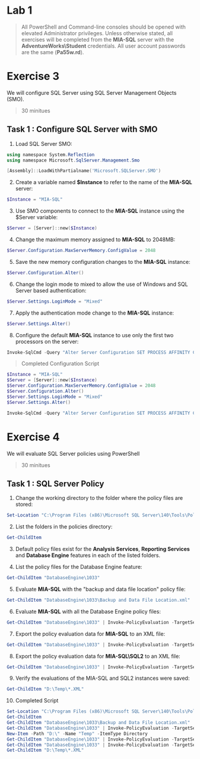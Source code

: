 # Lab 1

> All PowerShell and Command-line consoles should be opened with elevated Administrator privileges. Unless otherwise stated, all exercises will be completed from the **MIA-SQL** server with the **AdventureWorks\Student** credentials. All user account passwords are the same (**Pa55w.rd**).

# Exercise 3

We will configure SQL Server using SQL Server Management Objects (SMO).

> 30 minitues

## Task 1 : Configure SQL Server with SMO

1. Load SQL Server SMO:

```powershell
using namespace System.Reflection
using namespace Microsoft.SqlServer.Management.Smo

[Assembly]::LoadWithPartialname('Microsoft.SQLServer.SMO')
```

2. Create a variable named **$Instance** to refer to the name of the **MIA-SQL** server:

```powershell
$Instance = "MIA-SQL"
```

3. Use SMO components to connect to the **MIA-SQL** instance using the $Server variable: 

```powershell
$Server = [Server]::new($Instance)
```

4. Change the maximum memory assigned to **MIA-SQL** to 2048MB:

```powershell
$Server.Configuration.MaxServerMemory.ConfigValue = 2048
```

5. Save the new memory configuration changes to the **MIA-SQL** instance:

```powershell
$Server.Configuration.Alter()
```

6. Change the login mode to mixed to allow the use of Windows and SQL Server based authentication: 

```powershell
$Server.Settings.LoginMode = "Mixed"
```

7. Apply the authentication mode change to the **MIA-SQL** instance: 

```powershell
$Server.Settings.Alter()
```

8. Configure the default **MIA-SQL** instance to use only the first two processors on the server: 

```powershell
Invoke-SqlCmd -Query "Alter Server Configuration SET PROCESS AFFINITY CPU = 0 TO 1"
```

> Completed Configuration Script

```powershell
$Instance = "MIA-SQL"
$Server = [Server]::new($Instance)
$Server.Configuration.MaxServerMemory.ConfigValue = 2048
$Server.Configuration.Alter()
$Server.Settings.LoginMode = "Mixed"
$Server.Settings.Alter()

Invoke-SqlCmd -Query "Alter Server Configuration SET PROCESS AFFINITY CPU = 0 TO 1"
```

# Exercise 4

We will evaluate SQL Server policies using PowerShell

> 30 minitues

## Task 1 : SQL Server Policy

1. Change the working directory to the folder where the policy files are stored: 

```powershell
Set-Location "C:\Program Files (x86)\Microsoft SQL Server\140\Tools\Policies"
```

2. List the folders in the policies directory:

```powershell
Get-ChildItem
```

3. Default policy files exist for the **Analysis Services**, **Reporting Services** and **Database Engine** features in each of the listed folders.

4. List the policy files for the Database Engine feature: 

```powershell
Get-ChildItem "DatabaseEngine\1033"
```

5. Evaluate **MIA-SQL** with the "backup and data file location" policy file: 

```powershell
Get-ChildItem "DatabaseEngine\1033\Backup and Data File Location.xml" | Invoke-PolicyEvaluation -TargetServer MIA-SQL
```

6. Evaluate **MIA-SQL** with all the Database Engine policy files: 

```powershell
Get-ChildItem "DatabaseEngine\1033" | Invoke-PolicyEvaluation -TargetServer MIA-SQL
```

7. Export the policy evaluation data for **MIA-SQL** to an XML file: 

```powershell
Get-ChildItem "DatabaseEngine\1033" | Invoke-PolicyEvaluation -TargetServer "MIA-SQL" -OutputXML > "D:\Temp\MIA-SQL_Evaluation.xml"
```

8. Export the policy evaluation data for **MIA-SQL\SQL2** to an XML file: 

```powershell
Get-ChildItem "DatabaseEngine\1033" | Invoke-PolicyEvaluation -TargetServer "MIA-SQL\SQL2" -OutputXML > "D:\Temp\MIA-SQL-SQL2_Evaluation.xml"
```

9. Verify the evaluations of the MIA-SQL and SQL2 instances were saved: 

```powershell
Get-ChildItem "D:\Temp\*.XML"
```

10. Completed Script

```powershell
Set-Location "C:\Program Files (x86)\Microsoft SQL Server\140\Tools\Policies"
Get-ChildItem
Get-ChildItem "DatabaseEngine\1033\Backup and Data File Location.xml" | Invoke-PolicyEvaluation -TargetServer MIA-SQL
Get-ChildItem "DatabaseEngine\1033" | Invoke-PolicyEvaluation -TargetServer "MIA-SQL"
New-Item -Path "D:\" -Name "Temp" -ItemType Directory
Get-ChildItem "DatabaseEngine\1033" | Invoke-PolicyEvaluation -TargetServer "MIA-SQL" -OutputXML > "D:\Temp\MIA-SQL_Evaluation.xml"
Get-ChildItem "DatabaseEngine\1033" | Invoke-PolicyEvaluation -TargetServer "MIA-SQL\SQL2" -OutputXML > "D:\Temp\MIA-SQL-SQL2_Evaluation.xml"
Get-ChildItem "D:\Temp\*.XML"
```

